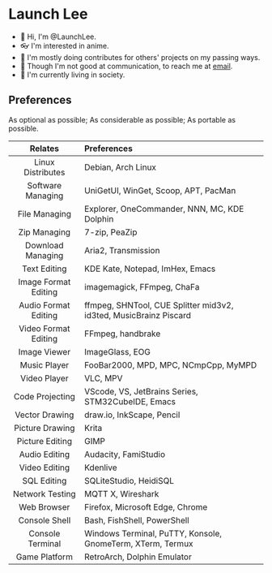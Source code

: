 # Launch Lee

- 👋 Hi, I'm @LaunchLee.
- 👓 I'm interested in anime.
- 🚗 I'm mostly doing contributes for others' projects on my passing ways.
- 📮 Though I'm not good at communication, to reach me at [email](mailto:lee2487596275@outlook.com).
- 🏫 I'm currently living in society.

## Preferences

As optional as possible; As considerable as possible; As portable as possible.

| Relates | Preferences |
| :-----: | :---------- |
| Linux Distributes | Debian, Arch Linux |
| Software Managing | UniGetUI, WinGet, Scoop, APT, PacMan |
| File Managing | Explorer, OneCommander, NNN, MC, KDE Dolphin |
| Zip Managing | 7-zip, PeaZip |
| Download Managing | Aria2, Transmission |
| Text Editing | KDE Kate, Notepad, ImHex, Emacs |
| Image Format Editing | imagemagick, FFmpeg, ChaFa |
| Audio Format Editing | ffmpeg, SHNTool, CUE Splitter mid3v2, id3ted, MusicBrainz Piscard |
| Video Format Editing | FFmpeg, handbrake |
| Image Viewer | ImageGlass, EOG |
| Music Player | FooBar2000, MPD, MPC, NCmpCpp, MyMPD |
| Video Player | VLC, MPV |
| Code Projecting | VScode, VS, JetBrains Series, STM32CubeIDE, Emacs |
| Vector Drawing | draw.io, InkScape, Pencil |
| Picture Drawing | Krita |
| Picture Editing | GIMP |
| Audio Editing | Audacity, FamiStudio |
| Video Editing | Kdenlive |
| SQL Editing | SQLiteStudio, HeidiSQL |
| Network Testing | MQTT X, Wireshark |
| Web Browser | Firefox, Microsoft Edge, Chrome |
| Console Shell | Bash, FishShell, PowerShell |
| Console Terminal | Windows Terminal, PuTTY, Konsole, GnomeTerm, XTerm, Termux |
| Game Platform | RetroArch, Dolphin Emulator |

<!---
LaunchLee/LaunchLee is a ✨ special ✨ repository because its `README.md` (this file) appears on your GitHub profile.
You can click the Preview link to take a look at your changes.
--->

